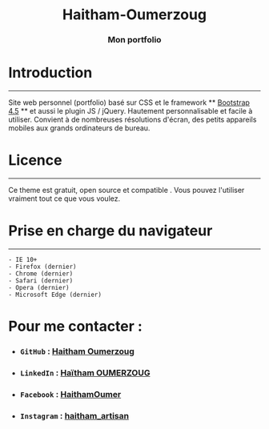 <h1 align="center">Haitham-Oumerzoug</h1>
<h3 align="center">Mon portfolio</h3>

# Introduction
-------
Site web personnel (portfolio) basé sur CSS et le framework ** [Bootstrap 4.5](https://getbootstrap.com) ** et aussi le plugin JS / jQuery.
Hautement personnalisable et facile à utiliser. Convient à de nombreuses résolutions d'écran, des petits appareils mobiles aux grands ordinateurs de bureau.

# Licence
-------
Ce theme est gratuit, open source et compatible . Vous pouvez l'utiliser vraiment tout ce que vous voulez.

# Prise en charge du navigateur
---------------
	- IE 10+
	- Firefox (dernier)
	- Chrome (dernier)
	- Safari (dernier)
	- Opera (dernier)
	- Microsoft Edge (dernier)

# Pour me contacter :
* ### `GitHub`                      : [Haitham Oumerzoug](https://github.com/HaithamOumerzoug)
* ### `LinkedIn`                    : [Haïtham OUMERZOUG](https://www.linkedin.com/in/haitham-oumerzoug-9650621a4/)
* ### `Facebook`                    : [HaithamOumer](https://www.facebook.com/HaithamOumer31)
* ### `Instagram`                   : [haitham_artisan](https://www.instagram.com/haitham_artisan/) 
